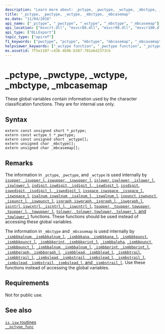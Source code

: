 ```yaml
---
description: "Learn more about: _pctype, _pwctype, _wctype, _mbctype, _mbcasemap"
title: "_pctype, _pwctype, _wctype, _mbctype, _mbcasemap"
ms.date: "11/04/2016"
api_name: ["_pctype", "_pwctype", "_wctype", "_mbctype", "_mbcasemap"]
api_location: ["msvcrt.dll", "msvcr80.dll", "msvcr90.dll", "msvcr100.dll", "msvcr100_clr0400.dll", "msvcr110.dll", "msvcr110_clr0400.dll", "msvcr120.dll", "msvcr120_clr0400.dll", "ucrtbase.dll", "api-ms-win-crt-string-l1-1-0.dll", "api-ms-win-crt-multibyte-l1-1-0.dll"]
api_type: ["DLLExport"]
topic_type: ["apiref"]
f1_keywords: ["pwctype", "pctype", "mbctype", "mbcasemap", "_mbcasemap", "_mbctype", "_pctype", "_wctype", "_pcwtype"]
helpviewer_keywords: ["_wctype function", "_pwctype function", "_pctype function", "_mbctype function", "wctype function", "pwctype function", "pctype function", "mbcasemap function", "mbctype function", "_mbcasemap function"]
ms.assetid: 7f5e1107-c43b-4b9b-b387-781e6d2373cb
---
```

# _pctype, _pwctype, _wctype, _mbctype, _mbcasemap

These global variables contain information used by the character classification functions. They are for internal use only.

## Syntax

```
extern const unsigned short *_pctype;
extern const wctype_t *_pwctype;
extern const unsigned short _wctype[];
extern unsigned char _mbctype[];
extern unsigned char _mbcasemap[];
```

## Remarks

The information in `_pctype`, `_pwctype`, and `_wctype` is used internally by [`isupper`, `_isupper_l`, `iswupper`, `_iswupper_l`](./reference/isupper-isupper-l-iswupper-iswupper-l.md), [`islower`, `iswlower`, `_islower_l`, `_iswlower_l`](./reference/islower-iswlower-islower-l-iswlower-l.md), [`isdigit`, `iswdigit`, `_isdigit_l`, `_iswdigit_l`](./reference/isdigit-iswdigit-isdigit-l-iswdigit-l.md), [`isxdigit`, `iswxdigit`, `_isxdigit_l`, `_iswxdigit_l`](./reference/isxdigit-iswxdigit-isxdigit-l-iswxdigit-l.md), [`isspace`, `iswspace`, `_isspace_l`, `_iswspace_l`](./reference/isspace-iswspace-isspace-l-iswspace-l.md), [`isalnum`, `iswalnum`, `_isalnum_l`, `_iswalnum_l`](./reference/isalnum-iswalnum-isalnum-l-iswalnum-l.md), [`ispunct`, `iswpunct`, `_ispunct_l`, `_iswpunct_l`](./reference/ispunct-iswpunct-ispunct-l-iswpunct-l.md), [`isgraph`, `iswgraph`, `_isgraph_l`, `_iswgraph_l`](./reference/isgraph-iswgraph-isgraph-l-iswgraph-l.md), [`iscntrl`, `iswcntrl`, `_iscntrl_l`, `_iswcntrl_l`](./reference/iscntrl-iswcntrl-iscntrl-l-iswcntrl-l.md), [`toupper`, `_toupper`, `towupper`, `_toupper_l`, `_towupper_l`](./reference/toupper-toupper-towupper-toupper-l-towupper-l.md), [`tolower`, `_tolower`, `towlower`, `_tolower_l`, and `_towlower_l`](./reference/tolower-tolower-towlower-tolower-l-towlower-l.md) functions. These functions should be used instead of accessing these global variables.

The information in `_mbctype` and `_mbcasemap` is used internally by [`_ismbbkalnum`, `_ismbbkalnum_l`](./reference/ismbbkalnum-ismbbkalnum-l.md), [`_ismbbkana`, `_ismbbkana_l`](./reference/ismbbkana-ismbbkana-l.md), [`_ismbbkpunct`, `_ismbbkpunct_l`](./reference/ismbbkpunct-ismbbkpunct-l.md), [`_ismbbkprint`, `_ismbbkprint_l`](./reference/ismbbkprint-ismbbkprint-l.md), [`_ismbbalpha`](reference/ismbbalpha-ismbbalpha-l.md), [`_ismbbpunct`, `_ismbbpunct_l`](./reference/ismbbpunct-ismbbpunct-l.md), [`_ismbbalnum`, `_ismbbalnum_l`](./reference/ismbbalnum-ismbbalnum-l.md), [`_ismbbprint`, `_ismbbprint_l`](./reference/ismbbprint-ismbbprint-l.md), [`_ismbbgraph`, `_ismbbgraph_l`](./reference/ismbbgraph-ismbbgraph-l.md), [`_ismbblead`, `_ismbblead_l`](./reference/ismbblead-ismbblead-l.md), [`_ismbbtrail`, `_ismbbtrail_l`](./reference/ismbbtrail-ismbbtrail-l.md), [`_ismbslead`, `_ismbstrail`, `_ismbslead_l`, `_ismbstrail_l`](./reference/ismbslead-ismbstrail-ismbslead-l-ismbstrail-l.md), [`_ismbslead`, `_ismbstrail`, `_ismbslead_l`, and `_ismbstrail_l`](./reference/ismbslead-ismbstrail-ismbslead-l-ismbstrail-l.md). Use these functions instead of accessing the global variables.

## Requirements

Not for public use.

## See also

[`is`, `isw` routines](./is-isw-routines.md)\
[`__pctype_func`](./pctype-func.md)
